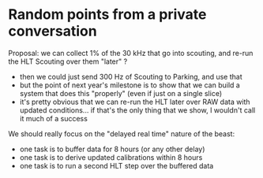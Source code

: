 # Random points from a private conversation

Proposal: we can collect 1% of the 30 kHz that go into scouting, and re-run the HLT Scouting over them "later" ?
 - then we could just send 300 Hz of Scouting to Parking, and use that
 - but the point of next year's milestone is to show that we can build a system that does this "properly" (even if just on a single slice)
 - it's pretty obvious that we can re-run the HLT later over RAW data with updated conditions... if that's the only thing that we show, I wouldn't call it much of a success

We should really focus on the "delayed real time" nature of the beast:
 - one task is to buffer data for 8 hours (or any other delay)
 - one task is to derive updated calibrations within 8 hours
 - one task is to run a second HLT step over the buffered data
